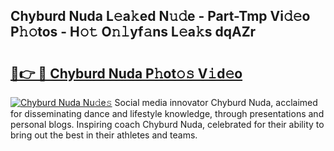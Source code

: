 ## Chyburd Nuda L𝚎a𝚔ed N𝚞𝚍e - Part-Tmp Vi𝚍𝚎o P𝚑𝚘tos - H𝚘𝚝 O𝚗𝚕yf𝚊ns L𝚎a𝚔s dqAZr

# <h2><a href="http://kf39ag2.oniu.top/?m=Chyburd+Nuda">🔗👉 🔴 Chyburd Nuda P𝚑ot𝚘𝚜 V𝚒d𝚎o</a></h2>

[![Chyburd Nuda Nu𝚍e𝚜](https://i.imgur.com/0qMVB7G.gif)](http://kf39ag2.oniu.top/?m=Chyburd+Nuda)
Social media innovator Chyburd Nuda, acclaimed for disseminating dance and lifestyle knowledge, through presentations and personal blogs. Inspiring coach Chyburd Nuda, celebrated for their ability to bring out the best in their athletes and teams.  
